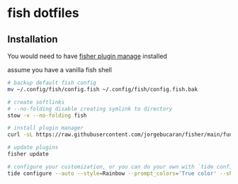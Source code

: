 # fish dotfiles

## Installation

You would need to have [fisher plugin manage](https://github.com/jorgebucaran/fisher) installed

assume you have a vanilla fish shell

```bash
# backup default fish config
mv ~/.config/fish/config.fish ~/.config/fish/config.fish.bak

# create softlinks
# --no-folding disable creating symlink to directory
stow -v --no-folding fish

# install plugin manager
curl -sL https://raw.githubusercontent.com/jorgebucaran/fisher/main/functions/fisher.fish | source

# update plugins
fisher update

# configure your customization, or you can do your own with `tide configure`
tide configure --auto --style=Rainbow --prompt_colors='True color' --show_time=No --rainbow_prompt_separators=Angled --powerline_prompt_heads=Sharp --powerline_prompt_tails=Flat --powerline_prompt_style='Two lines, character and frame' --prompt_connection=Dotted --powerline_right_prompt_frame=No --prompt_connection_andor_frame_color=Lightest --prompt_spacing=Sparse --icons='Many icons' --transient=No
```
